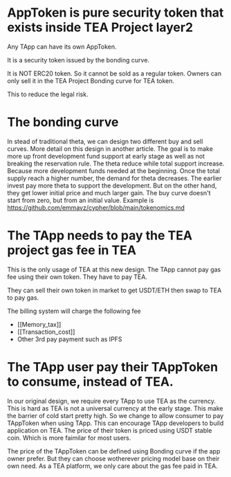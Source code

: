 # AppToken is pure security token that exists inside TEA Project layer2

Any TApp can have its own AppToken. 

It is a security token issued by the bonding curve.

It is NOT ERC20 token. So it cannot be sold as a regular token. Owners can only sell it in the TEA Project Bonding curve for TEA token.

This to reduce the legal risk. 


# The bonding curve

In stead of traditional theta, we can design two different buy and sell curves.
More detail on this design in another article. The goal is to make more up front development fund support at early stage as well as not breaking the reservation rule. The theta reduce while total support increase. Because more development funds needed at the beginning. Once the total supply reach a higher number, the demand for theta decreases. The earlier invest pay more theta to support the development. But on the other hand, they get lower initial price and much larger gain. The buy curve doesn't start from zero, but from an initial value.
Example is https://github.com/emmavz/cypher/blob/main/tokenomics.md

# The TApp needs to pay the TEA project gas fee in TEA

This is the only usage of TEA at this new design. The TApp cannot pay gas fee using their own token. They have to pay TEA.

They can sell their own token in market to get USDT/ETH then swap to TEA to pay gas.

The billing system will charge the following fee
- [[Memory_tax]]
- [[Transaction_cost]]
- Other 3rd pay payment such as IPFS

# The TApp user pay their TAppToken to consume, instead of TEA.

In our original design, we require every TApp to use TEA as the currency. This is hard as TEA is not a universal currency at the early stage. This make the barrier of cold start pretty high. So we change to allow consumer to pay TAppToken when using TApp. This can encourage TApp developers to build application on TEA. The price of their token is priced using USDT stable coin. Which is more faimilar for most users.

The price of the TAppToken can be defined using Bonding curve if the app owner prefer. But they can choose wotherever pricing model base on their own need. As a TEA platform, we only care about the gas fee paid in TEA.

